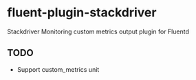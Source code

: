 # fluent-plugin-stackdriver
Stackdriver Monitoring custom metrics output plugin for Fluentd

## TODO

- Support custom_metrics unit
